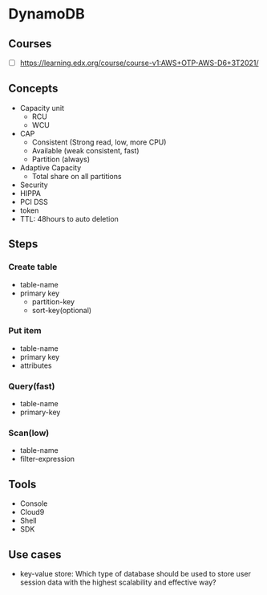 # DynamoDB

## Courses
- [ ] https://learning.edx.org/course/course-v1:AWS+OTP-AWS-D6+3T2021/
## Concepts
- Capacity unit
  - RCU
  - WCU
- CAP
  - Consistent (Strong read, low, more CPU)
  - Available (weak consistent, fast)
  - Partition (always)   
- Adaptive Capacity
  - Total share on all partitions 
- Security
 - HIPPA
 - PCI DSS
 - token
- TTL: 48hours to auto deletion
## Steps
### Create table
- table-name
- primary key
  - partition-key
  - sort-key(optional)
### Put item
- table-name
- primary key
- attributes
### Query(fast)
- table-name
- primary-key
### Scan(low)
- table-name
- filter-expression

## Tools
- Console
- Cloud9
- Shell
- SDK
## Use cases
- key-value store: Which type of database should be used to store user session data with the highest scalability and effective way?
